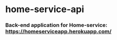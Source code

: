 # home-service-api
### Back-end application for Home-service: https://homeserviceapp.herokuapp.com/
